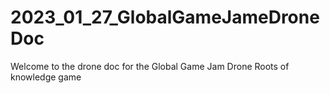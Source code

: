 # 2023_01_27_GlobalGameJameDroneDoc
Welcome to the drone doc for the Global Game Jam Drone Roots of knowledge game
